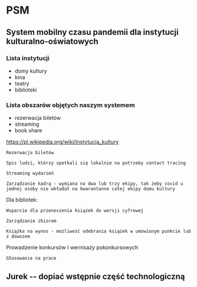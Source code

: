 # PSM

## System mobilny czasu pandemii dla instytucji kulturalno-oświatowych

### Lista instytucji

* domy kultury
* kina
* teatry
* biblioteki


### Lista obszarów objętych naszym systemem

* rezerwacja biletów
* streaming
* book share

https://pl.wikipedia.org/wiki/Instytucja_kultury 

 

    Rezerwacja biletów 

    Spis ludzi, którzy spotkali się lokalnie na potrzeby contact tracing 

    Streaming wydarzeń 

    Zarządzanie kadrą - wymiana na dwa lub trzy ekipy, tak żeby covid u jednej osoby nie wkładał na kwarantanne całej ekipy domu kultury 

 

Dla bibliotek: 

    Wsparcie dla przenoszenia książek do wersji cyfrowej 

    Zarządzanie zbiorem 

    Książka na wynos - możliwość odebrania książek w umówionym punkcie lub z dowozem 

 

Prowadzenie konkursów I wernisaży pokonkursowych 

    Głosowanie na prace
    
## Jurek -- dopiać wstępnie część technologiczną
